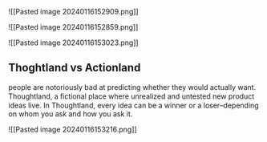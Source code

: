 ![[Pasted image 20240116152909.png]]

![[Pasted image 20240116152859.png]]

![[Pasted image 20240116153023.png]]

## Thoghtland vs Actionland
people are notoriously bad at predicting whether they would actually want.
Thoughtland, a ﬁctional place where unrealized and untested new product ideas live. In Thoughtland, every idea can be a winner or a loser–depending on whom you ask and how you ask it.

![[Pasted image 20240116153216.png]]


